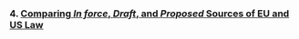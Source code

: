### 4. [Comparing *In force*, *Draft*, and *Proposed* Sources of EU and US Law](https://github.com/lexmerca/TTIPv2_ToC)
